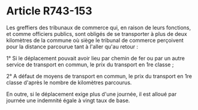# Article R743-153

Les greffiers des tribunaux de commerce qui, en raison de leurs fonctions, et comme officiers publics, sont obligés de se transporter à plus de deux kilomètres de la commune où siège le tribunal de commerce perçoivent pour la distance parcourue tant à l'aller qu'au retour :

1° Si le déplacement pouvait avoir lieu par chemin de fer ou par un autre service de transport en commun, le prix du transport en 1re classe ;

2° A défaut de moyens de transport en commun, le prix du transport en 1re classe d'après le nombre de kilomètres parcourus.

En outre, si le déplacement exige plus d'une journée, il est alloué par journée une indemnité égale à vingt taux de base.
